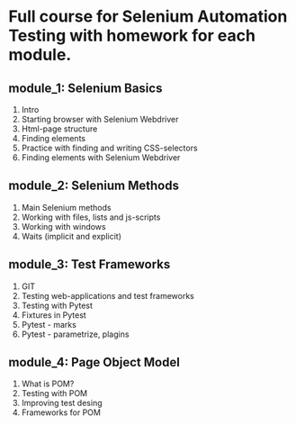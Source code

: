 # Full course for Selenium Automation Testing with homework for each module.

## module_1: Selenium Basics
1. Intro
2. Starting browser with Selenium Webdriver 
3. Html-page structure 
4. Finding elements
5. Practice with finding and writing CSS-selectors
6. Finding elements with Selenium Webdriver 


## module_2: Selenium Methods 
1. Main Selenium methods 
2. Working with files, lists and js-scripts
3. Working with windows 
4. Waits (implicit and explicit)

## module_3: Test Frameworks
1. GIT
2. Testing web-applications and test frameworks 
3. Testing with Pytest
4. Fixtures in Pytest
5. Pytest - marks
6. Pytest - parametrize, plagins

## module_4: Page Object Model
1. What is POM?
2. Testing with POM
3. Improving test desing
4. Frameworks for POM

